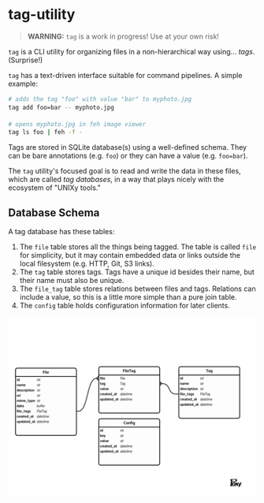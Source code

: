 # tag-utility

> **WARNING:** `tag` is a work in progress! Use at your own risk!

`tag` is a CLI utility for organizing files in a non-hierarchical way using... *tags*. (Surprise!)

`tag` has a text-driven interface suitable for command pipelines. A simple example:

``` bash
# adds the tag "foo" with value "bar" to myphoto.jpg
tag add foo=bar -- myphoto.jpg

# opens myphoto.jpg in feh image viewer
tag ls foo | feh -f -
```

Tags are stored in SQLite database(s) using a well-defined schema. They can be bare annotations (e.g. `foo`) or they can have a value (e.g. `foo=bar`).

The `tag` utility's focused goal is to read and write the data in these files, which are called *tag databases*, in a way that plays nicely with the ecosystem of "UNIXy tools."

## Database Schema

A tag database has these tables:

1. The `file` table stores all the things being tagged. The table is called `file` for simplicity, but it may contain embedded data or links outside the local filesystem (e.g. HTTP, Git, S3 links).
2. The `tag` table stores tags. Tags have a unique id besides their name, but their name must also be unique.
3. The `file_tag` table stores relations between files and tags. Relations can include a value, so this is a little more simple than a pure join table.
4. The `config` table holds configuration information for later clients.

![entity relationship diagram](assets/tag_db_schema.png)